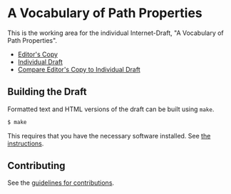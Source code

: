 # A Vocabulary of Path Properties

This is the working area for the individual Internet-Draft, "A Vocabulary of Path Properties".

* [Editor's Copy](https://theri.github.io/draft-enghardt-panrg-path-properties/#go.draft-irtf-panrg-path-properties.html)
* [Individual Draft](https://tools.ietf.org/html/draft-irtf-panrg-path-properties)
* [Compare Editor's Copy to Individual Draft](https://theri.github.io/draft-enghardt-panrg-path-properties/#go.draft-irtf-panrg-path-properties.diff)

## Building the Draft

Formatted text and HTML versions of the draft can be built using `make`.

```sh
$ make
```

This requires that you have the necessary software installed.  See
[the instructions](https://github.com/martinthomson/i-d-template/blob/master/doc/SETUP.md).


## Contributing

See the
[guidelines for contributions](https://github.com/theri/draft-enghardt-panrg-path-properties/blob/master/CONTRIBUTING.md).

